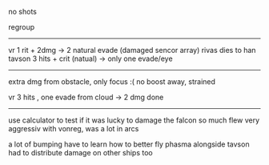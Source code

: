 no shots

regroup

---

vr 1 rit + 2dmg -> 2 natural evade (damaged sencor array)
rivas dies to han
tavson 3 hits + crit (natual) -> only one evade/eye

---

extra dmg from obstacle, only focus :( no boost away, strained

vr 3 hits , one evade from cloud -> 2 dmg
done

---

use calculator to test if it was lucky to damage the falcon so much
flew very aggressiv with vonreg, was a lot in arcs

a lot of bumping have to learn how to better fly phasma alongside tavson
had to distribute damage on other ships too
